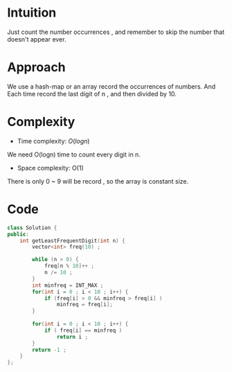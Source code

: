 # Intuition
<!-- Describe your first thoughts on how to solve this problem. -->
Just count the number occurrences , and remember to skip the number that doesn't appear ever.

# Approach
<!-- Describe your approach to solving the problem. -->
We use a hash-map or an array record the occurrences of numbers.
And Each time record the last digit of n , and then divided by 10.

# Complexity
- Time complexity: $O(logn)$
<!-- Add your time complexity here, e.g. $$O(n)$$ -->
We need O(logn) time to count every digit in n.

- Space complexity: O(1)
<!-- Add your space complexity here, e.g. $$O(n)$$ -->
There is only 0 ~ 9 will be record , so the array is constant size.

# Code
```cpp []
class Solution {
public:
    int getLeastFrequentDigit(int n) {
        vector<int> freq(10) ;

        while (n > 0) {
            freq[n % 10]++ ;
            n /= 10 ;
        }
        int minfreq = INT_MAX ;
        for(int i = 0 ; i < 10 ; i++) {
            if (freq[i] > 0 && minfreq > freq[i] )
                minfreq = freq[i];
        }
        
        for(int i = 0 ; i < 10 ; i++) {
            if ( freq[i] == minfreq )
                return i ;
        }
        return -1 ;
    }
};
```
